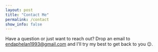 ```yaml
---
layout: post
title: "Contact Me"
permalink: /contact
show_info: false
---
```


Have a question or just want to reach out? Drop an email to <a href="mailto:endaphelan@gmail.com" target="_blank">endaphelan1993@gmail.com</a> and I'll try my best to get back to you 😉.